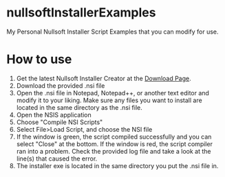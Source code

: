 # nullsoftInstallerExamples
My Personal Nullsoft Installer Script Examples that you can modify for use.

# How to use
1. Get the latest Nullsoft Installer Creator at the [Download Page](https://nsis.sourceforge.io/Download).
2. Download the provided .nsi file
3. Open the .nsi file in Notepad, Notepad++, or another text editor and modify it to your liking. Make sure any files you want to install are located in the same directory as the .nsi file.
4. Open the NSIS application
5. Choose "Compile NSI Scripts"
6. Select File>Load Script, and choose the NSI file
7. If the window is green, the script compiled successfully and you can select "Close" at the bottom. If the window is red, the script compiler ran into a problem. Check the provided log file and take a look at the line(s) that caused the error.
8. The installer exe is located in the same directory you put the .nsi file in.
